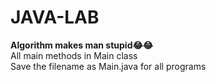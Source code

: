 # JAVA-LAB
<b>Algorithm makes man stupid😂😂</b><br/>
All main methods in Main class<br/>
Save the filename as Main.java for
 all programs
